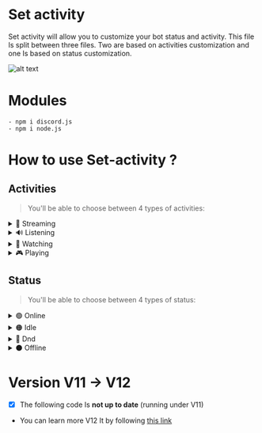 # Set activity
Set activity will allow you to customize your bot status and activity.
This file Is split between three files. 
Two are based on activities customization and one Is based on status customization.

![alt text](https://i.imgur.com/5i0TbsS_d.webp?maxwidth=760&fidelity=grand)

# Modules

```
- npm i discord.js
- npm i node.js
```

# How to use <b>Set-activity</b> ?

## Activities

> You'll be able to choose between 4 types of activities:

<details>
  <summary>🎥 Streaming</summary>
  
  ## Streaming
 - Streaming will allow you to set your bot activity to streaming.
 - <a href=https://github.com/Shedhatch/Set-activity/blob/0f945360f901f2c933943f6f4c8dc74f44cf289e/Set-Activities/Set-Streaming-Activity.js>Link to repo </a>
 - Code: 
  ```js
     game: {
      name: 'Streaming guys !',
      type: "STREAMING",
          url: "https://www.twitch.tv/shedhatch"
      }
  ```
 
</details>
<details>
  <summary>🔊 Listening</summary>
  
  ## Listening
 - Listening will allow you to set your bot activity to listening.
 - <a href=https://github.com/Shedhatch/Set-activity/blob/0f945360f901f2c933943f6f4c8dc74f44cf289e/Set-Activities/Set-Streaming-Activity.js>Link to repo </a>
 - Code: 
  ```js
  bot.user.setActivity("Placeholder_text", {type: 2});
  ```
 
</details>
<details>
  <summary>👀 Watching</summary>
  
  ## Watching
 - Watching will allow you to set your bot activity to watching.
 - <a href=https://github.com/Shedhatch/Set-activity/blob/0f945360f901f2c933943f6f4c8dc74f44cf289e/Set-Activities/Set-Streaming-Activity.js>Link to repo </a>
 - Code: 
  ```js
  bot.user.setActivity("Placeholder_text", {type: 3});
  ```
  
</details>
<details>
  <summary>🎮 Playing</summary>
  
  ## Playing
 - Playing will allow you to set your bot activity to playing.
 - <a href=https://github.com/Shedhatch/Set-activity/blob/0f945360f901f2c933943f6f4c8dc74f44cf289e/Set-Activities/Set-Streaming-Activity.js>Link to repo </a>
 - Code: 
  ```js
  bot.user.setActivity("Placeholder_text", {type: 1});
  ```
  
</details>

## Status

> You'll be able to choose between 4 types of status:


<details>
  <summary>🟢 Online</summary>
  
  ## Online
 - Online will allow you to set your bot status to online.
 - <a href=https://github.com/Shedhatch/Set-activity/blob/0f945360f901f2c933943f6f4c8dc74f44cf289e/Set-Status/Set-Status.js>Link to repo </a>
 - Code: 
  ```js
   bot.user.setStatus("online");
  ```
  
</details>
<details>
  <summary>🟠 Idle</summary>
  
  ## Idle
 - Idle will allow you to set your bot status to Idle.
 - <a href=https://github.com/Shedhatch/Set-activity/blob/0f945360f901f2c933943f6f4c8dc74f44cf289e/Set-Status/Set-Status.js>Link to repo </a>
 - Code: 
  ```js
   bot.user.setStatus("idle");
  ```
</details>
<details>
  <summary>🔴 Dnd</summary>
  
  ## Dnd
 - Dnd will allow you to set your bot status to Do Not Disturb.
 - <a href=https://github.com/Shedhatch/Set-activity/blob/0f945360f901f2c933943f6f4c8dc74f44cf289e/Set-Status/Set-Status.js>Link to repo </a>
 - Code: 
  ```js
   bot.user.setStatus("dnd");
  ```
  
</details>
<details>
  <summary>⚫ Offline </summary>
  
  ## Offline
 - Offline will allow you to set your bot status to offline.
 - <a href=https://github.com/Shedhatch/Set-activity/blob/0f945360f901f2c933943f6f4c8dc74f44cf289e/Set-Status/Set-Status.js>Link to repo </a>
 - Code: 
  ```js
   bot.user.setStatus("offline");
  ```
  
</details>

# Version V11 -> V12

- [x] The following code Is <strong>not up to date</strong> (running under V11)<br>
- You can learn more V12 It by following <a href=https://discordjs.guide/additional-info/changes-in-v13.html#before-you-start>this link</a>
